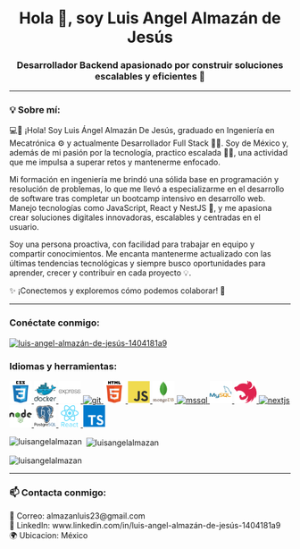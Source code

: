 <h1 align="center">Hola 👋, soy Luis Angel Almazán de Jesús</h1>
<h3 align="center">Desarrollador Backend apasionado por construir soluciones escalables y eficientes 🚀</h3>

---

<h3>💡 Sobre mí:</h3>
<p>
💻👋 ¡Hola! Soy Luis Ángel Almazán De Jesús, graduado en Ingeniería en Mecatrónica ⚙️ y actualmente Desarrollador Full Stack 👨‍💻. Soy de México y, además de mi pasión por la tecnología, practico escalada 🧗‍♂️, una actividad que me impulsa a superar retos y mantenerme enfocado.

Mi formación en ingeniería me brindó una sólida base en programación y resolución de problemas, lo que me llevó a especializarme en el desarrollo de software tras completar un bootcamp intensivo en desarrollo web. Manejo tecnologías como JavaScript, React y NestJS 🚀, y me apasiona crear soluciones digitales innovadoras, escalables y centradas en el usuario.

Soy una persona proactiva, con facilidad para trabajar en equipo y compartir conocimientos. Me encanta mantenerme actualizado con las últimas tendencias tecnológicas y siempre busco oportunidades para aprender, crecer y contribuir en cada proyecto 💡.

✨ ¡Conectemos y exploremos cómo podemos colaborar! 🤝
</p>

---

<h3 align="left">Conéctate conmigo:</h3>
<p align="left">
<a href="https://linkedin.com/in/luis-angel-almazán-de-jesús-1404181a9" target="blank"><img align="center" src="https://raw.githubusercontent.com/rahuldkjain/github-profile-readme-generator/master/src/images/icons/Social/linked-in-alt.svg" alt="luis-angel-almazán-de-jesús-1404181a9" height="30" width="40" /></a>
</p>

<h3 align="left">Idiomas y herramientas:</h3>
<p align="left"> <a href="https://www.w3schools.com/css/" target="_blank" rel="noreferrer"> <img src="https://raw.githubusercontent.com/devicons/devicon/master/icons/css3/css3-original-wordmark.svg" alt="css3" width="40" height="40"/> </a> <a href="https://www.docker.com/" target="_blank" rel="noreferrer"> <img src="https://raw.githubusercontent.com/devicons/devicon/master/icons/docker/docker-original-wordmark.svg" alt="docker" width="40" height="40"/> </a> <a href="https://expressjs.com" target="_blank" rel="noreferrer"> <img src="https://raw.githubusercontent.com/devicons/devicon/master/icons/express/express-original-wordmark.svg" alt="express" width="40" height="40"/> </a> <a href="https://git-scm.com/" target="_blank" rel="noreferrer"> <img src="https://www.vectorlogo.zone/logos/git-scm/git-scm-icon.svg" alt="git" width="40" height="40"/> </a> <a href="https://www.w3.org/html/" target="_blank" rel="noreferrer"> <img src="https://raw.githubusercontent.com/devicons/devicon/master/icons/html5/html5-original-wordmark.svg" alt="html5" width="40" height="40"/> </a> <a href="https://developer.mozilla.org/en-US/docs/Web/JavaScript" target="_blank" rel="noreferrer"> <img src="https://raw.githubusercontent.com/devicons/devicon/master/icons/javascript/javascript-original.svg" alt="javascript" width="40" height="40"/> </a> <a href="https://www.mongodb.com/" target="_blank" rel="noreferrer"> <img src="https://raw.githubusercontent.com/devicons/devicon/master/icons/mongodb/mongodb-original-wordmark.svg" alt="mongodb" width="40" height="40"/> </a> <a href="https://www.microsoft.com/en-us/sql-server" target="_blank" rel="noreferrer"> <img src="https://www.svgrepo.com/show/303229/microsoft-sql-server-logo.svg" alt="mssql" width="40" height="40"/> </a> <a href="https://www.mysql.com/" target="_blank" rel="noreferrer"> <img src="https://raw.githubusercontent.com/devicons/devicon/master/icons/mysql/mysql-original-wordmark.svg" alt="mysql" width="40" height="40"/> </a> <a href="https://nestjs.com/" target="_blank" rel="noreferrer"> <img src="https://raw.githubusercontent.com/devicons/devicon/master/icons/nestjs/nestjs-plain.svg" alt="nestjs" width="40" height="40"/> </a> <a href="https://nextjs.org/" target="_blank" rel="noreferrer"> <img src="https://cdn.worldvectorlogo.com/logos/nextjs-2.svg" alt="nextjs" width="40" height="40"/> </a> <a href="https://nodejs.org" target="_blank" rel="noreferrer"> <img src="https://raw.githubusercontent.com/devicons/devicon/master/icons/nodejs/nodejs-original-wordmark.svg" alt="nodejs" width="40" height="40"/> </a> <a href="https://www.postgresql.org" target="_blank" rel="noreferrer"> <img src="https://raw.githubusercontent.com/devicons/devicon/master/icons/postgresql/postgresql-original-wordmark.svg" alt="postgresql" width="40" height="40"/> </a> <a href="https://reactjs.org/" target="_blank" rel="noreferrer"> <img src="https://raw.githubusercontent.com/devicons/devicon/master/icons/react/react-original-wordmark.svg" alt="reaccionar" width="40" height="40"/> </a> <a href="https://www.typescriptlang.org/" target="_blank" rel="noreferrer"> <img src="https://raw.githubusercontent.com/devicons/devicon/master/icons/typescript/typescript-original.svg" alt="mecanografiado" width="40" height="40"/> </a> </p>

<p><img align="left" src="https://github-readme-stats.vercel.app/api/top-langs?username=luisangelalmazan&show_icons=true&locale=en&layout=compact" alt="luisangelalmazan" /></p>

<p>&nbsp; <img align="center" src="https://github-readme-stats.vercel.app/api?username=luisangelalmazan&show_icons=true&locale=en" alt="luisangelalmazan" /></p>

<p><img align="center" src="https://github-readme-streak-stats.herokuapp.com/?user=luisangelalmazan&" alt="luisangelalmazan" /></p>

---

<h3>📫 Contacta conmigo:</h3>
<p align="left">
📧 Correo: almazanluis23@gmail.com  <br>
🔗 LinkedIn: www.linkedin.com/in/luis-angel-almazán-de-jesús-1404181a9<br>
🌍 Ubicacion: México
</p>

